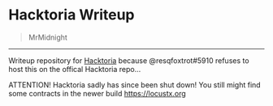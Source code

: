 # Hacktoria Writeup
>MrMidnight

--------

Writeup repository for [Hacktoria](https://hacktoria.com/) because @resqfoxtrot#5910 refuses to host this on the offical Hacktoria repo...

ATTENTION!
Hacktoria sadly has since been shut down! You still might find some contracts in the newer build https://locustx.org
